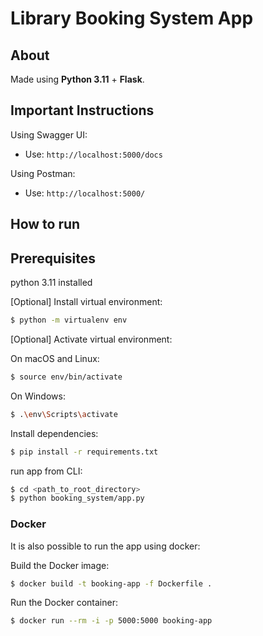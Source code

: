 # Library Booking System App

## About

Made using **Python 3.11** + **Flask**.

## Important Instructions
Using Swagger UI:
- Use: `http://localhost:5000/docs`

Using Postman:
- Use: `http://localhost:5000/`

## How to run

## Prerequisites

python 3.11 installed

\[Optional\] Install virtual environment:

```bash
$ python -m virtualenv env
```

\[Optional\] Activate virtual environment:

On macOS and Linux:
```bash
$ source env/bin/activate
```

On Windows:
```bash
$ .\env\Scripts\activate
```

Install dependencies:
```bash
$ pip install -r requirements.txt
```

run app from CLI:
```bash
$ cd <path_to_root_directory>
$ python booking_system/app.py
```

### Docker

It is also possible to run the app using docker:

Build the Docker image:
```bash
$ docker build -t booking-app -f Dockerfile .
```

Run the Docker container:
```bash
$ docker run --rm -i -p 5000:5000 booking-app
```